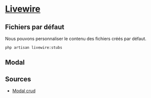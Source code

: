 # [Livewire](readme.md)

## Fichiers par défaut

Nous pouvons personnaliser le contenu des fichiers créés par défaut.

```console
php artisan livewire:stubs
```

## Modal

##

## Sources

* [Modal crud](https://www.youtube.com/watch?v=UNbacpkDqis&list=TLPQMjIwMjIwMjNwLk5OTD0dsw&index=14)

